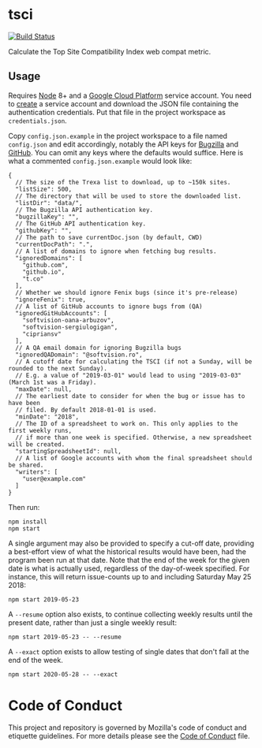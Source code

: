 # tsci

[![Build Status](https://travis-ci.org/mozilla/tsci.svg?branch=master)](https://travis-ci.org/mozilla/tsci)

Calculate the Top Site Compatibility Index web compat metric.

## Usage
Requires [Node](https://nodejs.org/) 8+ and a [Google Cloud Platform](https://cloud.google.com/) service account.
You need to [create](https://cloud.google.com/docs/authentication/getting-started) a service account and download
the JSON file containing the authentication credentials. Put that file in the project workspace as `credentials.json`.

Copy `config.json.example` in the project workspace to a file named `config.json` and edit accordingly,
notably the API keys for [Bugzilla](https://bugzilla.mozilla.org/userprefs.cgi?tab=apikey) and
[GitHub](https://help.github.com/en/articles/creating-a-personal-access-token-for-the-command-line).
You can omit any keys where the defaults would suffice. Here is what a commented `config.json.example`
would look like:
```
{
  // The size of the Trexa list to download, up to ~150k sites.
  "listSize": 500,
  // The directory that will be used to store the downloaded list.
  "listDir": "data/",
  // The Bugzilla API authentication key.
  "bugzillaKey": "",
  // The GitHub API authentication key.
  "githubKey": "",
  // The path to save currentDoc.json (by default, CWD)
  "currentDocPath": ".",
  // A list of domains to ignore when fetching bug results.
  "ignoredDomains": [
    "github.com",
    "github.io",
    "t.co"
  ],
  // Whether we should ignore Fenix bugs (since it's pre-release)
  "ignoreFenix": true,
  // A list of GitHub accounts to ignore bugs from (QA)
  "ignoredGitHubAccounts": [
    "softvision-oana-arbuzov",
    "softvision-sergiulogigan",
    "cipriansv"
  ],
  // A QA email domain for ignoring Bugzilla bugs
  "ignoredQADomain": "@softvision.ro",
  // A cutoff date for calculating the TSCI (if not a Sunday, will be rounded to the next Sunday).
  // E.g. a value of "2019-03-01" would lead to using "2019-03-03" (March 1st was a Friday).
  "maxDate": null,
  // The earliest date to consider for when the bug or issue has to have been
  // filed. By default 2018-01-01 is used.
  "minDate": "2018",
  // The ID of a spreadsheet to work on. This only applies to the first weekly runs,
  // if more than one week is specified. Otherwise, a new spreadsheet will be created.
  "startingSpreadsheetId": null,
  // A list of Google accounts with whom the final spreadsheet should be shared.
  "writers": [
    "user@example.com"
  ]
}
```

Then run:
```
npm install
npm start
```

A single argument may also be provided to specify a cut-off date, providing a best-effort view of what the historical
results would have been, had the program been run at that date. Note that the end of the week for the given date is
what is actually used, regardless of the day-of-week specified. For instance, this will return issue-counts up to
and including Saturday May 25 2018:
```
npm start 2019-05-23
```

A `--resume` option also exists, to continue collecting weekly results until the present date, rather than just a single weekly result:

```
npm start 2019-05-23 -- --resume
```

A `--exact` option exists to allow testing of single dates that don't fall at the end of the week.

```
npm start 2020-05-28 -- --exact
```

Code of Conduct
===============

This project and repository is governed by Mozilla's code of conduct and
etiquette guidelines. For more details please see the [Code of Conduct](./CODE_OF_CONDUCT.md) file.
